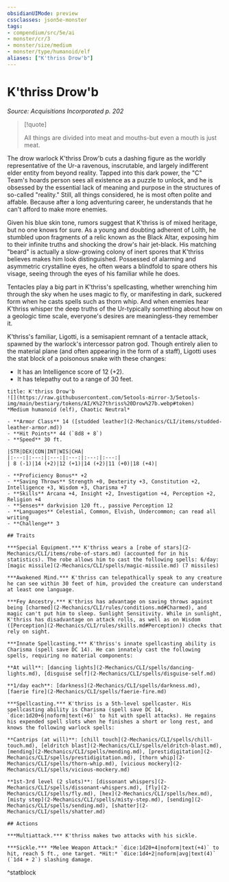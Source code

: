 ```yaml
---
obsidianUIMode: preview
cssclasses: json5e-monster
tags:
- compendium/src/5e/ai
- monster/cr/3
- monster/size/medium
- monster/type/humanoid/elf
aliases: ["K'thriss Drow'b"]
---
```

# K'thriss Drow'b
*Source: Acquisitions Incorporated p. 202*  

> [!quote]  
> 
> All things are divided into meat and mouths-but even a mouth is just meat.

The drow warlock K'thriss Drow'b cuts a dashing figure as the worldly representative of the Ur-a ravenous, inscrutable, and largely indifferent elder entity from beyond reality. Tapped into this dark power, the "C" Team's hoards person sees all existence as a puzzle to unlock, and he is obsessed by the essential lack of meaning and purpose in the structures of so-called "reality." Still, all things considered, he is most often polite and affable. Because after a long adventuring career, he understands that he can't afford to make more enemies.

Given his blue skin tone, rumors suggest that K'thriss is of mixed heritage, but no one knows for sure. As a young and doubting adherent of Lolth, he stumbled upon fragments of a relic known as the Black Altar, exposing him to their infinite truths and shocking the drow's hair jet-black. His matching "beard" is actually a slow-growing colony of inert spores that K'thriss believes makes him look distinguished. Possessed of alarming and asymmetric crystalline eyes, he often wears a blindfold to spare others his visage, seeing through the eyes of his familiar while he does.

Tentacles play a big part in K'thriss's spellcasting, whether wrenching him through the sky when he uses magic to fly, or manifesting in dark, suckered form when he casts spells such as thorn whip. And when enemies hear K'thriss whisper the deep truths of the Ur-typically something about how on a geologic time scale, everyone's desires are meaningless-they remember it.

K'thriss's familiar, Ligotti, is a semisapient remnant of a tentacle attack, spawned by the warlock's intercessor patron god. Though entirely alien to the material plane (and often appearing in the form of a staff), Ligotti uses the stat block of a poisonous snake with these changes:

- It has an Intelligence score of 12 (+2).  
- It has telepathy out to a range of 30 feet.  

```ad-statblock
title: K'thriss Drow'b
![](https://raw.githubusercontent.com/5etools-mirror-3/5etools-img/main/bestiary/tokens/AI/K%27thriss%20Drow%27b.webp#token)
*Medium humanoid (elf), Chaotic Neutral*

- **Armor Class** 14 ([studded leather](2-Mechanics/CLI/items/studded-leather-armor.md))
- **Hit Points** 44 (`8d8 + 8`)
- **Speed** 30 ft.

|STR|DEX|CON|INT|WIS|CHA|
|:---:|:---:|:---:|:---:|:---:|:---:|
| 8 (-1)|14 (+2)|12 (+1)|14 (+2)|11 (+0)|18 (+4)|

- **Proficiency Bonus** +2
- **Saving Throws** Strength +0, Dexterity +3, Constitution +2, Intelligence +3, Wisdom +3, Charisma +7
- **Skills** Arcana +4, Insight +2, Investigation +4, Perception +2, Religion +4
- **Senses** darkvision 120 ft., passive Perception 12
- **Languages** Celestial, Common, Elvish, Undercommon; can read all writing
- **Challenge** 3

## Traits

***Special Equipment.*** K'thriss wears a [robe of stars](2-Mechanics/CLI/items/robe-of-stars.md) (accounted for in his statistics). The robe allows him to cast the following spells: 6/day: [magic missile](2-Mechanics/CLI/spells/magic-missile.md) (7 missiles)

***Awakened Mind.*** K'thriss can telepathically speak to any creature he can see within 30 feet of him, provided the creature can understand at least one language.

***Fey Ancestry.*** K'thriss has advantage on saving throws against being [charmed](2-Mechanics/CLI/rules/conditions.md#Charmed), and magic can't put him to sleep. Sunlight Sensitivity. While in sunlight, K'thriss has disadvantage on attack rolls, as well as on Wisdom ([Perception](2-Mechanics/CLI/rules/skills.md#Perception)) checks that rely on sight.

***Innate Spellcasting.*** K'thriss's innate spellcasting ability is Charisma (spell save DC 14). He can innately cast the following spells, requiring no material components:

**At will**: [dancing lights](2-Mechanics/CLI/spells/dancing-lights.md), [disguise self](2-Mechanics/CLI/spells/disguise-self.md)

**1/day each**: [darkness](2-Mechanics/CLI/spells/darkness.md), [faerie fire](2-Mechanics/CLI/spells/faerie-fire.md)

***Spellcasting.*** K'thriss is a 5th-level spellcaster. His spellcasting ability is Charisma (spell save DC 14, `dice:1d20+6|noform|text(+6)` to hit with spell attacks). He regains his expended spell slots when he finishes a short or long rest, and knows the following warlock spells:

**Cantrips (at will)**: [chill touch](2-Mechanics/CLI/spells/chill-touch.md), [eldritch blast](2-Mechanics/CLI/spells/eldritch-blast.md), [mending](2-Mechanics/CLI/spells/mending.md), [prestidigitation](2-Mechanics/CLI/spells/prestidigitation.md), [thorn whip](2-Mechanics/CLI/spells/thorn-whip.md), [vicious mockery](2-Mechanics/CLI/spells/vicious-mockery.md)

**1st-3rd level (2 slots)**: [dissonant whispers](2-Mechanics/CLI/spells/dissonant-whispers.md), [fly](2-Mechanics/CLI/spells/fly.md), [hex](2-Mechanics/CLI/spells/hex.md), [misty step](2-Mechanics/CLI/spells/misty-step.md), [sending](2-Mechanics/CLI/spells/sending.md), [shatter](2-Mechanics/CLI/spells/shatter.md)

## Actions

***Multiattack.*** K'thriss makes two attacks with his sickle.

***Sickle.*** *Melee Weapon Attack:* `dice:1d20+4|noform|text(+4)` to hit, reach 5 ft., one target. *Hit:* `dice:1d4+2|noform|avg|text(4)` (`1d4 + 2`) slashing damage.
```
^statblock